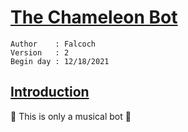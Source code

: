 # <ins> The Chameleon Bot </ins>

```
Author    : Falcoch
Version   : 2
Begin day : 12/18/2021
```

## <ins> Introduction </ins>

:musical_note: This is only a musical bot :musical_note:
